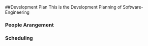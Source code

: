 ##Development Plan
This is the Development Planning of Software-Engineering 
### People Arangement

### Scheduling


